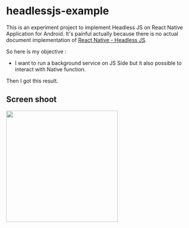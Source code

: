 # headlessjs-example
This is an experiment project to implement Headless JS on React Native Application for Android. 
It's painful actually because there is no actual document implementation of [React Native - Headless JS](https://facebook.github.io/react-native/releases/next/docs/headless-js-android.html#headless-js).

So here is my objective :
- I want to run a background service on JS Side but it also possible to interact with Native function.

Then I got this result.

## Screen shoot
<img src="https://user-images.githubusercontent.com/21379421/26921986-ef315916-4c67-11e7-82be-e1a14c9d053c.png" width="300">
